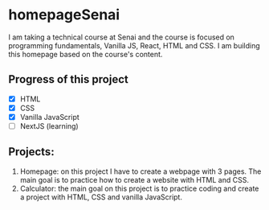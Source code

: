 # homepageSenai
I am taking a technical course at Senai and the course is focused on programming fundamentals, Vanilla JS, React, HTML and CSS.
I am building this homepage based on the course's content. 
## Progress of this project
- [X] HTML
- [X] CSS
- [X] Vanilla JavaScript
- [ ] NextJS (learning)

## Projects:
1. Homepage: on this project I have to create a webpage with 3 pages. The main goal is to practice how to create a website with HTML and CSS.
2. Calculator: the main goal on this project is to practice coding and create a project with HTML, CSS and vanilla JavaScript.
